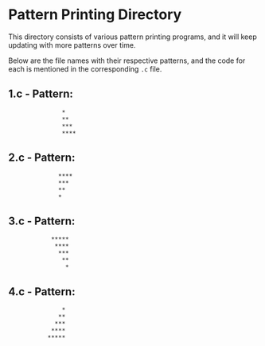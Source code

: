 # Pattern Printing Directory

This directory consists of various pattern printing programs, and it will keep updating with more patterns over time.

Below are the file names with their respective patterns, and the code for each is mentioned in the corresponding `.c` file.

## 1.c - Pattern:  
                   *
                   **
                   ***
                   ****


## 2.c - Pattern: 
                  ****
                  ***
                  **
                  *

## 3.c - Pattern: 
                *****
                 ****
                  ***
                   **
                    *

## 4.c - Pattern:
                   *
                  **
                 ***
                ****
               *****

